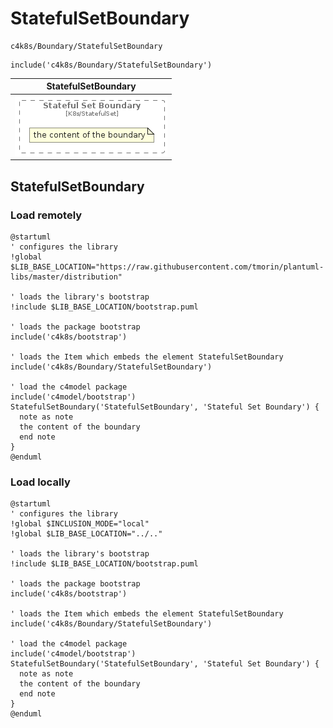 # StatefulSetBoundary


```text
c4k8s/Boundary/StatefulSetBoundary
```

```text
include('c4k8s/Boundary/StatefulSetBoundary')
```



| StatefulSetBoundary |
| :---: |
| ![illustration for StatefulSetBoundary](../../c4k8s/Boundary/StatefulSetBoundary.Local.png) |




## StatefulSetBoundary

### Load remotely
```plantuml
@startuml
' configures the library
!global $LIB_BASE_LOCATION="https://raw.githubusercontent.com/tmorin/plantuml-libs/master/distribution"

' loads the library's bootstrap
!include $LIB_BASE_LOCATION/bootstrap.puml

' loads the package bootstrap
include('c4k8s/bootstrap')

' loads the Item which embeds the element StatefulSetBoundary
include('c4k8s/Boundary/StatefulSetBoundary')

' load the c4model package
include('c4model/bootstrap')
StatefulSetBoundary('StatefulSetBoundary', 'Stateful Set Boundary') {
  note as note
  the content of the boundary
  end note
}
@enduml
```

### Load locally
```plantuml
@startuml
' configures the library
!global $INCLUSION_MODE="local"
!global $LIB_BASE_LOCATION="../.."

' loads the library's bootstrap
!include $LIB_BASE_LOCATION/bootstrap.puml

' loads the package bootstrap
include('c4k8s/bootstrap')

' loads the Item which embeds the element StatefulSetBoundary
include('c4k8s/Boundary/StatefulSetBoundary')

' load the c4model package
include('c4model/bootstrap')
StatefulSetBoundary('StatefulSetBoundary', 'Stateful Set Boundary') {
  note as note
  the content of the boundary
  end note
}
@enduml
```

